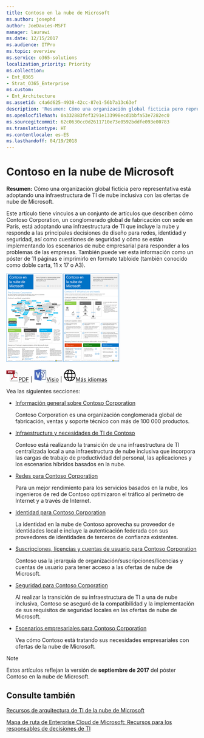 ```yaml
---
title: Contoso en la nube de Microsoft
ms.author: josephd
author: JoeDavies-MSFT
manager: laurawi
ms.date: 12/15/2017
ms.audience: ITPro
ms.topic: overview
ms.service: o365-solutions
localization_priority: Priority
ms.collection:
- Ent_O365
- Strat_O365_Enterprise
ms.custom:
- Ent_Architecture
ms.assetid: c4a6d625-4938-42cc-87e1-56b7a13c63ef
description: 'Resumen: Cómo una organización global ficticia pero representativa está adoptando una infraestructura de TI de nube inclusiva con las ofertas de nube de Microsoft.'
ms.openlocfilehash: 0a332883fef3291e133998ecd1bbfa53e7282ec0
ms.sourcegitcommit: 62c0630cc0d2611710e73e0592bddfe093e00783
ms.translationtype: HT
ms.contentlocale: es-ES
ms.lasthandoff: 04/19/2018
---
```

# <a name="contoso-in-the-microsoft-cloud"></a>Contoso en la nube de Microsoft

 **Resumen:** Cómo una organización global ficticia pero representativa está adoptando una infraestructura de TI de nube inclusiva con las ofertas de nube de Microsoft.
  
Este artículo tiene vínculos a un conjunto de artículos que describen cómo Contoso Corporation, un conglomerado global de fabricación con sede en París, está adoptando una infraestructura de TI que incluye la nube y responde a las principales decisiones de diseño para redes, identidad y seguridad, así como cuestiones de seguridad y cómo se están implementando los escenarios de nube empresarial para responder a los problemas de las empresas. También puede ver esta información como un póster de 11 páginas e imprimirlo en formato tabloide (también conocido como doble carta, 11 x 17 o A3).
  
[![Imagen en miniatura del póster “Contoso en Microsoft Cloud”.](images/Contoso_Poster/Thumbnail.png)](https://www.microsoft.com/download/details.aspx?id=54427)
  
![Archivo PDF](images/Common_Images/PDFIcon.png)[PDF](https://go.microsoft.com/fwlink/p/?linkid=842085)  | ![Archivo de Visio](images/Common_Images/VisioIcon.png)[Visio](https://go.microsoft.com/fwlink/p/?linkid=842086)  | ![Ver una página con versiones en otros idiomas](images/Common_Images/GlobeIcon.png)[Más idiomas](https://www.microsoft.com/download/details.aspx?id=54427)
  
Vea las siguientes secciones:
  
- [Información general sobre Contoso Corporation](overview-of-the-contoso-corporation.md)
    
    Contoso Corporation es una organización conglomerada global de fabricación, ventas y soporte técnico con más de 100 000 productos.
    
- [Infraestructura y necesidades de TI de Contoso](contoso-it-infrastructure-and-needs.md)
    
    Contoso está realizando la transición de una infraestructura de TI centralizada local a una infraestructura de nube inclusiva que incorpora las cargas de trabajo de productividad del personal, las aplicaciones y los escenarios híbridos basados en la nube.
    
- [Redes para Contoso Corporation](networking-for-the-contoso-corporation.md)
    
    Para un mejor rendimiento para los servicios basados en la nube, los ingenieros de red de Contoso optimizaron el tráfico al perímetro de Internet y a través de Internet.
    
- [Identidad para Contoso Corporation](identity-for-the-contoso-corporation.md)
    
    La identidad en la nube de Contoso aprovecha su proveedor de identidades local e incluye la autenticación federada con sus proveedores de identidades de terceros de confianza existentes.
    
- [Suscripciones, licencias y cuentas de usuario para Contoso Corporation](subscriptions-licenses-and-user-accounts-for-the-contoso-corporation.md)
    
    Contoso usa la jerarquía de organización/suscripciones/licencias y cuentas de usuario para tener acceso a las ofertas de nube de Microsoft.
    
- [Seguridad para Contoso Corporation](security-for-the-contoso-corporation.md)
    
    Al realizar la transición de su infraestructura de TI a una de nube inclusiva, Contoso se aseguró de la compatibilidad y la implementación de sus requisitos de seguridad locales en las ofertas de nube de Microsoft.
    
- [Escenarios empresariales para Contoso Corporation](enterprise-scenarios-for-the-contoso-corporation.md)
    
    Vea cómo Contoso está tratando sus necesidades empresariales con ofertas de la nube de Microsoft.
    
> [!NOTE]
> Estos artículos reflejan la versión de **septiembre de 2017** del póster Contoso en la nube de Microsoft.
  
## <a name="see-also"></a>Consulte también

[Recursos de arquitectura de TI de la nube de Microsoft](microsoft-cloud-it-architecture-resources.md)

[Mapa de ruta de Enterprise Cloud de Microsoft: Recursos para los responsables de decisiones de TI](https://sway.com/FJ2xsyWtkJc2taRD)



